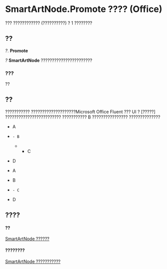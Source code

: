 
# SmartArtNode.Promote ???? (Office)

??? ???????????? (??????????) ? 1 ????????


## ??

 _?_. **Promote**

 _?_ **SmartArtNode** ???????????????????????


### ???

??


## ??

??????????? ????????????????????Microsoft Office Fluent ??? UI ? [?????] ????????????????????????? ??????????? B ???????????????? ??????????????


- A
    
- 
      - B
    
  - 
      - C
    
- D
    

- A
    
- B
    
- 
      - C
    
- D
    

## ????


#### ??


[SmartArtNode ??????](3987d02d-beb1-8ce0-acbb-3fc0a05b2341.md)
#### ????????


[SmartArtNode ???????????](http://msdn.microsoft.com/library/8472d586-87ed-2dd7-054b-e821f1738e3c%28Office.15%29.aspx)